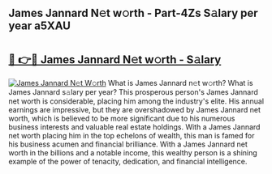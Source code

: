 ## James Jannard N𝚎t w𝚘rth - Part-4Zs S𝚊lary per year a5XAU

# <h2><a href="http://gc2uun.nevu.top/?p=James+Jannard">🔗 👉🔴 James Jannard N𝚎t w𝚘rth - S𝚊lary</a></h2>

[![James Jannard N𝚎t W𝚘rth](https://i.imgur.com/Oavwk0R.jpeg)](http://gc2uun.nevu.top/?p=James+Jannard)
What is James Jannard n𝚎t w𝚘rth? What is James Jannard s𝚊lary per year?
This prosperous person's James Jannard net worth is considerable, placing him among the industry's elite. His annual earnings are impressive, but they are overshadowed by James Jannard net worth, which is believed to be more significant due to his numerous business interests and valuable real estate holdings. With a James Jannard net worth placing him in the top echelons of wealth, this man is famed for his business acumen and financial brilliance. With a James Jannard net worth in the billions and a notable income, this wealthy person is a shining example of the power of tenacity, dedication, and financial intelligence.

